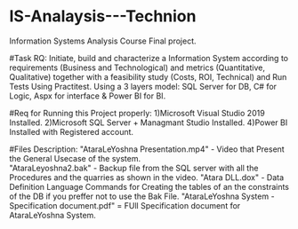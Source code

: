 # IS-Analaysis---Technion
Information Systems Analysis Course Final project.

#Task RQ:
Initiate, build and characterize a Information System according to requirements (Business and Technological) and metrics (Quantitative, Qualitative) together with a feasibility study (Costs, ROI, Technical) and Run Tests Using Practitest.
Using a 3 layers model: SQL Server for DB, C# for Logic, Aspx for interface & Power BI for BI.

#Req for Running this Project properly:
1)Microsoft Visual Studio 2019 Installed.
2)Microsoft SQL Server + Managmant Studio Installed.
4)Power BI Installed with Registered account.

#Files Description:
"AtaraLeYoshna Presentation.mp4" - Video that Present the General Usecase of the system.  
"AtaraLeyoshna2.bak" - Backup file from the SQL server with all the Procedures and the quarries as shown in the video. 
"Atara DLL.dox" - Data Definition Language Commands for Creating the tables of an the constraints of the DB if you preffer not to use the Bak File.
"AtaraLeYoshna System - Specification document.pdf" = FUll Specification document for AtaraLeYoshna System.
